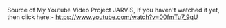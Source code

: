 Source of My Youtube Video Project JARVIS, If you haven't watched it yet, then click here:- https://www.youtube.com/watch?v=00fmTu7_9qU
